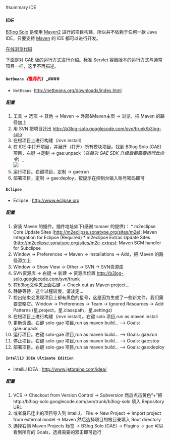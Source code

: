 ﻿#summary IDE

### IDE ###
[B3log Solo](http://b3log-solo.googlecode.com) 是使用 [Maven2](http://maven.apache.org) 进行的项目构建，所以并不依赖于任何一款 Java IDE，只要支持 [Maven](http://maven.apache.org) 的 IDE 都可以进行开发。

[在线浏览代码](https://code.google.com/p/b3log-solo/source/browse)

下面是对 GAE 版的运行方式进行介绍。标准 Servlet 容器版本的运行方式与通常项目一样，这里不再描述。

#### `NetBeans`_（_<font color='red'>推荐的</font>）_####
  * `NetBeans`:  http://netbeans.org/downloads/index.html
##### 配置 #####
  1. 工具 -> 选项 -> 其他 -> Maven -> 外部&Maven主页 -> 浏览，把 Maven 的路径加上
  1. 用 SVN 把项目迁出 http://b3log-solo.googlecode.com/svn/trunk/b3log-solo
  1. 在根项目上进行构建（mvn install）
  1. 在 IDE 中打开项目，并展开（打开）所有模块项目。找到 B3log Solo (GAE) 项目，右键 ->定制 -> gae:unpack（_在每次 GAE SDK 升级后都需要运行此命令_）_<br /><img src='http://b3log-solo.googlecode.com/svn/wiki/src/images/gae-unpack.jpg' />
  1. 运行项目。右键项目，定制 -> gae:run
  1. 部署项目，定制 -> gae:deploy，按提示在控制台输入账号密码即可
#### `Eclipse` ####
  * Eclipse : http://www.eclipse.org
##### 配置 #####
  1. 安装 Maven 的插件。插件地址如下(感谢 tomaer 的提供)：
    * m2eclipse Core Update Sites (http://m2eclipse.sonatype.org/sites/m2e): Maven Integration for Eclipse (Required)
    * m2eclipse Extras Update Sites (http://m2eclipse.sonatype.org/sites/m2e-extras): Maven SCM handler for Subclipse
  1. Window -> Preferences -> Maven -> installations -> Add，把 Maven 的路径添加上
  1. Window -> Show View -> Other -> SVN -> SVN资源库
  1. SVN资源库 -> 右键 -> 新建 -> 资源库位置 http://b3log-solo.googlecode.com/svn/trunk
  1. 在b3log文件夹上面右键 -> Check out as Maven project...
  1. 静静等待，这个过程较慢，请淡定...
  1. 检出结束会发现项目上都有黑色的星号，这是因为生成了一些新文件，我们需要忽略它。Window -> Preferences -> Team -> Ignored Resources -> Add Patterns (星.project，星.classpath，星.settings)
  1. 在根项目上进行构建（mvn install）。右键 solo 项目,run as maven install
  1. 更新资源。右键 solo-gae 项目,run as maven build... --> Goals: gae:unpack
  1. 运行项目。右键 solo-gae 项目,run as maven build... --> Goals: gae:run
  1. 停止项目。右键 solo-gae 项目,run as maven build... --> Goals: gae:stop
  1. 部署项目。右键 solo-gae 项目,run as maven build... --> Goals: gae:deploy

#### `IntelliJ IDEA Ultimate Edition` ####
  * IntelliJ IDEA : http://www.jetbrains.com/idea/
##### 配置 #####
  1. VCS -> Checkout from Version Control -> Subversion 然后点击黄色“+”把http://b3log-solo.googlecode.com/svn/trunk/b3log-solo 填入 Repository URL
  1. 或者将已迁出的项目导入到 IntellJ， File -> New Project -> Import project from external model -> Maven 然后选择项目的根目录填入 Root directory
  1. 选择右侧 Maven Projects 标签 -> B3log Solo (GAE) -> Plugins -> gae 可以看到所有的 Goals，选择需要的双击即可运行